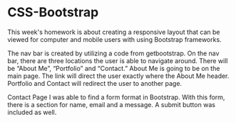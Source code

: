 # CSS-Bootstrap

This week's homework is about creating a responsive layout that can be viewed for computer and mobile users with using Bootstrap frameworks. 

The nav bar is created by utilizing a code from getbootstrap. On the nav bar, there are three locations the user is able to navigate around. There will be “About Me”, “Portfolio” and “Contact.” About Me is going to be on the main page. The link will direct the user exactly where the About Me header. Portfolio and Contact will redirect the user to another page. 













Contact Page
I was able to find a form format in Bootstrap. With this form, there is a section for name, email and a message. A submit button was included as well.